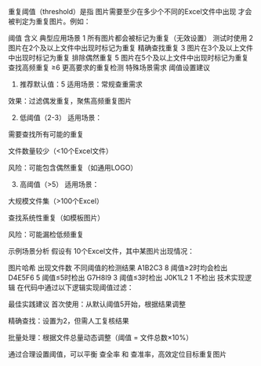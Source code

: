 重复阈值（threshold）是指 图片需要至少在多少个不同的Excel文件中出现 才会被判定为重复图片。例如：

阈值	含义	典型应用场景
1	所有图片都会被标记为重复（无效设置）	测试时使用
2	图片在2个及以上文件中出现时标记为重复	精确查找重复
3	图片在3个及以上文件中出现时标记为重复	排除偶然重复
5	图片在5个及以上文件中出现时标记为重复	查找高频重复
≥6	更高要求的重复检测	特殊场景需求
阈值设置建议
1. 推荐默认值：5
适用场景：常规查重需求

效果：过滤偶发重复，聚焦高频重复图片

2. 低阈值（2-3）
适用场景：

需要查找所有可能的重复

文件数量较少（<10个Excel文件）

风险：可能包含偶然重复（如通用LOGO）

3. 高阈值（>5）
适用场景：

大规模文件集（>100个Excel）

查找系统性重复（如模板图片）

风险：可能漏检低频重复

示例场景分析
假设有 10个Excel文件，其中某图片出现情况：

图片哈希	出现文件数	不同阈值的检测结果
A1B2C3	8	阈值≥2时均会检出
D4E5F6	5	阈值≤5时检出
G7H8I9	3	阈值≤3时检出
J0K1L2	1	不检出
技术实现逻辑
在代码中通过以下逻辑实现阈值过滤：


最佳实践建议
首次使用：从默认阈值5开始，根据结果调整

精确查找：设置为2，但需人工复核结果

批量处理：根据文件总量动态调整（阈值 = 文件总数×10%）

通过合理设置阈值，可以平衡 查全率 和 查准率，高效定位目标重复图片